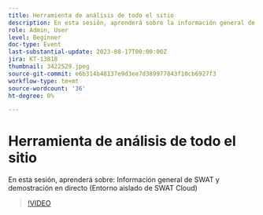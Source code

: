 ```yaml
---
title: Herramienta de análisis de todo el sitio
description: En esta sesión, aprenderá sobre la información general de SWAT y la demostración en directo (entorno limitado de SWAT Cloud)
role: Admin, User
level: Beginner
doc-type: Event
last-substantial-update: 2023-08-17T00:00:00Z
jira: KT-13818
thumbnail: 3422529.jpeg
source-git-commit: e6b314b48137e9d3ee7d389977843f10cb6927f3
workflow-type: tm+mt
source-wordcount: '36'
ht-degree: 0%

---
```



# Herramienta de análisis de todo el sitio

En esta sesión, aprenderá sobre: Información general de SWAT y demostración en directo (Entorno aislado de SWAT Cloud)

>[!VIDEO](https://video.tv.adobe.com/v/3422529/?learn=on)
